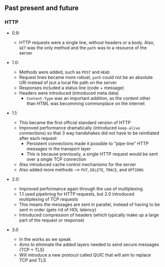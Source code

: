 ## Past present and future ##
### HTTP ###
- 0.9:
  - HTTP requests were a single line, without headers or a body. Also, `GET` was the only method and the `path` was to a resource of the server
- 1.0:
  - Methods were added, such as `POST` and `HEAD`
  - Request lines became more robust, `path` could not be an absolute URI instead of jsut a local file path on the server
  - Responses included a status line (code + message)
  - Headers were introduced (introduced meta data)
    - `Content-Type` was an important addition, as the content other than HTML was becomming commonplace on the internet

- 1.1:
  - This became the first official standard version of HTTP
  - Improved performance dramatically (introduced `keep-alive` connections) so that 3 way handshakes did not have to be reinitiated after each request
    - Persistent connections made it possible to "pipe-line" HTTP messages in the transport layer
    - This is because previously, a single HTTP request would be sent over a single TCP connection
  - Also introduced cache control mechanisms for the server
  - Also added more methods --> `PUT`, `DELETE`, `TRACE`, and `OPTIONS`
- 2.0:
  - Improved performance again through the use of multiplexing
  - 1.1 used pipelining for HTTP requests, but 2.0 introduced multiplexing of TCP requests
  - This means the messages are sent in parallel, instead of having to be sent in order (gets rid of HOL latency)
  - Introduced compression of headers (which typically make up a large part of the request or response)
- 3.0
  - In the works as we speak
  - Aims to eliminate the added layers needed to send secure messages (TCP + TLS)
  - Will introduce a new protocol called QUIC that will aim to replace TCP and TLS
